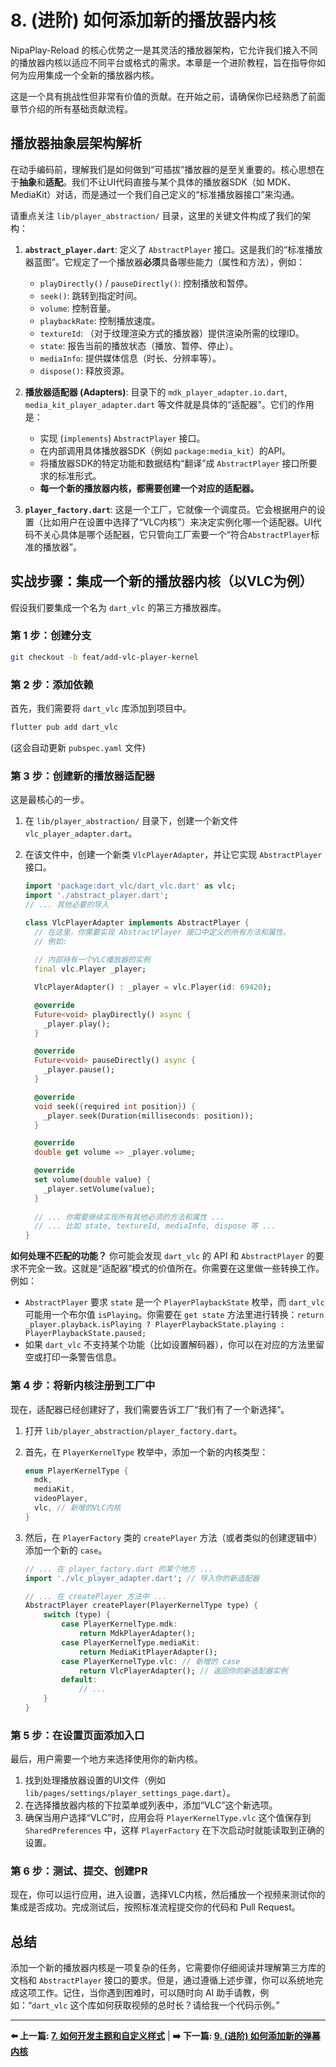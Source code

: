 # 8. (进阶) 如何添加新的播放器内核

NipaPlay-Reload 的核心优势之一是其灵活的播放器架构，它允许我们接入不同的播放器内核以适应不同平台或格式的需求。本章是一个进阶教程，旨在指导你如何为应用集成一个全新的播放器内核。

这是一个具有挑战性但非常有价值的贡献。在开始之前，请确保你已经熟悉了前面章节介绍的所有基础贡献流程。

## 播放器抽象层架构解析

在动手编码前，理解我们是如何做到“可插拔”播放器的是至关重要的。核心思想在于**抽象**和**适配**。我们不让UI代码直接与某个具体的播放器SDK（如 MDK、MediaKit）对话，而是通过一个我们自己定义的“标准播放器接口”来沟通。

请重点关注 `lib/player_abstraction/` 目录，这里的关键文件构成了我们的架构：

1.  **`abstract_player.dart`**: 定义了 `AbstractPlayer` 接口。这是我们的“标准播放器蓝图”。它规定了一个播放器**必须**具备哪些能力（属性和方法），例如：
    *   `playDirectly()` / `pauseDirectly()`: 控制播放和暂停。
    *   `seek()`: 跳转到指定时间。
    *   `volume`: 控制音量。
    *   `playbackRate`: 控制播放速度。
    *   `textureId`: （对于纹理渲染方式的播放器）提供渲染所需的纹理ID。
    *   `state`: 报告当前的播放状态（播放、暂停、停止）。
    *   `mediaInfo`: 提供媒体信息（时长、分辨率等）。
    *   `dispose()`: 释放资源。

2.  **播放器适配器 (Adapters)**: 目录下的 `mdk_player_adapter.io.dart`, `media_kit_player_adapter.dart` 等文件就是具体的“适配器”。它们的作用是：
    *   实现 (`implements`) `AbstractPlayer` 接口。
    *   在内部调用具体播放器SDK（例如 `package:media_kit`）的API。
    *   将播放器SDK的特定功能和数据结构“翻译”成 `AbstractPlayer` 接口所要求的标准形式。
    *   **每一个新的播放器内核，都需要创建一个对应的适配器。**

3.  **`player_factory.dart`**: 这是一个工厂，它就像一个调度员。它会根据用户的设置（比如用户在设置中选择了“VLC内核”）来决定实例化哪一个适配器。UI代码不关心具体是哪个适配器，它只管向工厂索要一个“符合`AbstractPlayer`标准的播放器”。

## 实战步骤：集成一个新的播放器内核（以VLC为例）

假设我们要集成一个名为 `dart_vlc` 的第三方播放器库。

### 第 1 步：创建分支

```bash
git checkout -b feat/add-vlc-player-kernel
```

### 第 2 步：添加依赖

首先，我们需要将 `dart_vlc` 库添加到项目中。

```bash
flutter pub add dart_vlc
```
(这会自动更新 `pubspec.yaml` 文件)

### 第 3 步：创建新的播放器适配器

这是最核心的一步。

1.  在 `lib/player_abstraction/` 目录下，创建一个新文件 `vlc_player_adapter.dart`。
2.  在该文件中，创建一个新类 `VlcPlayerAdapter`，并让它实现 `AbstractPlayer` 接口。

    ```dart
    import 'package:dart_vlc/dart_vlc.dart' as vlc;
    import './abstract_player.dart';
    // ... 其他必要的导入

    class VlcPlayerAdapter implements AbstractPlayer {
      // 在这里，你需要实现 AbstractPlayer 接口中定义的所有方法和属性。
      // 例如:
      
      // 内部持有一个VLC播放器的实例
      final vlc.Player _player;

      VlcPlayerAdapter() : _player = vlc.Player(id: 69420);

      @override
      Future<void> playDirectly() async {
        _player.play();
      }

      @override
      Future<void> pauseDirectly() async {
        _player.pause();
      }

      @override
      void seek({required int position}) {
        _player.seek(Duration(milliseconds: position));
      }

      @override
      double get volume => _player.volume;

      @override
      set volume(double value) {
        _player.setVolume(value);
      }
      
      // ... 你需要继续实现所有其他必须的方法和属性 ...
      // ... 比如 state, textureId, mediaInfo, dispose 等 ...
    }
    ```

**如何处理不匹配的功能？**
你可能会发现 `dart_vlc` 的 API 和 `AbstractPlayer` 的要求不完全一致。这就是“适配器”模式的价值所在。你需要在这里做一些转换工作。例如：

*   `AbstractPlayer` 要求 `state` 是一个 `PlayerPlaybackState` 枚举，而 `dart_vlc` 可能用一个布尔值 `isPlaying`。你需要在 `get state` 方法里进行转换：`return _player.playback.isPlaying ? PlayerPlaybackState.playing : PlayerPlaybackState.paused;`
*   如果 `dart_vlc` 不支持某个功能（比如设置解码器），你可以在对应的方法里留空或打印一条警告信息。

### 第 4 步：将新内核注册到工厂中

现在，适配器已经创建好了，我们需要告诉工厂“我们有了一个新选择”。

1.  打开 `lib/player_abstraction/player_factory.dart`。
2.  首先，在 `PlayerKernelType` 枚举中，添加一个新的内核类型：
    ```dart
    enum PlayerKernelType {
      mdk,
      mediaKit,
      videoPlayer,
      vlc, // 新增的VLC内核
    }
    ```
3.  然后，在 `PlayerFactory` 类的 `createPlayer` 方法（或者类似的创建逻辑中）添加一个新的 `case`。

    ```dart
    // ... 在 player_factory.dart 的某个地方 ...
    import './vlc_player_adapter.dart'; // 导入你的新适配器

    // ... 在 createPlayer 方法中 ...
    AbstractPlayer createPlayer(PlayerKernelType type) {
        switch (type) {
            case PlayerKernelType.mdk:
                return MdkPlayerAdapter();
            case PlayerKernelType.mediaKit:
                return MediaKitPlayerAdapter();
            case PlayerKernelType.vlc: // 新增的 case
                return VlcPlayerAdapter(); // 返回你的新适配器实例
            default:
                // ...
        }
    }
    ```

### 第 5 步：在设置页面添加入口

最后，用户需要一个地方来选择使用你的新内核。

1.  找到处理播放器设置的UI文件（例如 `lib/pages/settings/player_settings_page.dart`）。
2.  在选择播放器内核的下拉菜单或列表中，添加“VLC”这个新选项。
3.  确保当用户选择“VLC”时，应用会将 `PlayerKernelType.vlc` 这个值保存到 `SharedPreferences` 中，这样 `PlayerFactory` 在下次启动时就能读取到正确的设置。

### 第 6 步：测试、提交、创建PR

现在，你可以运行应用，进入设置，选择VLC内核，然后播放一个视频来测试你的集成是否成功。完成测试后，按照标准流程提交你的代码和 Pull Request。

## 总结

添加一个新的播放器内核是一项复杂的任务，它需要你仔细阅读并理解第三方库的文档和 `AbstractPlayer` 接口的要求。但是，通过遵循上述步骤，你可以系统地完成这项工作。记住，当你遇到困难时，可以随时向 AI 助手请教，例如：“`dart_vlc` 这个库如何获取视频的总时长？请给我一个代码示例。”

---

**⬅️ 上一篇: [7. 如何开发主题和自定义样式](07-Theme-Development.md)** | **➡️ 下一篇: [9. (进阶) 如何添加新的弹幕内核](09-Adding-a-New-Danmaku-Kernel.md)**
